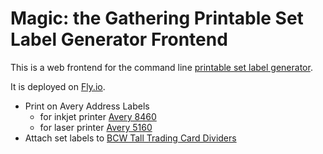 Magic: the Gathering Printable Set Label Generator Frontend
===========================================================

This is a web frontend for the command line
[printable set label generator](https://github.com/gofrolist/mtg-printable-set-label-generator).

It is deployed on [Fly.io](https://mtg-printable-label.fly.dev/).

- Print on Avery Address Labels
  - for inkjet printer [Avery 8460](https://amzn.to/3rjCk0g)
  - for laser printer [Avery 5160](https://amzn.to/46kRnpv)
- Attach set labels to [BCW Tall Trading Card Dividers](https://amzn.to/46l21fT)
